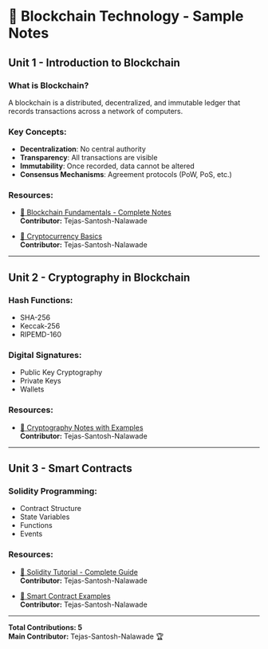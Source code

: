 # 📘 Blockchain Technology - Sample Notes

## Unit 1 - Introduction to Blockchain

### What is Blockchain?
A blockchain is a distributed, decentralized, and immutable ledger that records transactions across a network of computers.

### Key Concepts:
- **Decentralization**: No central authority
- **Transparency**: All transactions are visible
- **Immutability**: Once recorded, data cannot be altered
- **Consensus Mechanisms**: Agreement protocols (PoW, PoS, etc.)

### Resources:
- [📘 Blockchain Fundamentals - Complete Notes](https://drive.google.com/sample-link)  
  **Contributor:** Tejas-Santosh-Nalawade

- [📘 Cryptocurrency Basics](https://drive.google.com/sample-link-2)  
  **Contributor:** Tejas-Santosh-Nalawade

---

## Unit 2 - Cryptography in Blockchain

### Hash Functions:
- SHA-256
- Keccak-256
- RIPEMD-160

### Digital Signatures:
- Public Key Cryptography
- Private Keys
- Wallets

### Resources:
- [📘 Cryptography Notes with Examples](https://drive.google.com/sample-link-3)  
  **Contributor:** Tejas-Santosh-Nalawade

---

## Unit 3 - Smart Contracts

### Solidity Programming:
- Contract Structure
- State Variables
- Functions
- Events

### Resources:
- [📘 Solidity Tutorial - Complete Guide](https://drive.google.com/sample-link-4)  
  **Contributor:** Tejas-Santosh-Nalawade

- [📘 Smart Contract Examples](https://drive.google.com/sample-link-5)  
  **Contributor:** Tejas-Santosh-Nalawade

---

**Total Contributions: 5**  
**Main Contributor:** Tejas-Santosh-Nalawade 🏆
